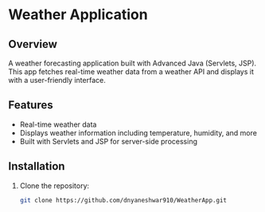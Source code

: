 # Weather Application

## Overview
A weather forecasting application built with Advanced Java (Servlets, JSP). This app fetches real-time weather data from a weather API and displays it with a user-friendly interface.

## Features
- Real-time weather data
- Displays weather information including temperature, humidity, and more
- Built with Servlets and JSP for server-side processing

## Installation
1. Clone the repository:
   ```bash
   git clone https://github.com/dnyaneshwar910/WeatherApp.git
